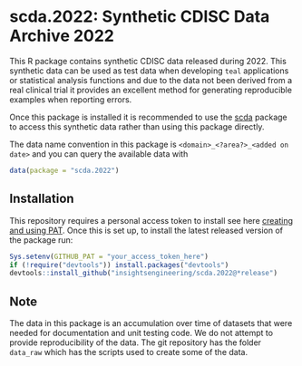 # scda.2022: Synthetic CDISC Data Archive 2022

This R package contains synthetic CDISC data released during 2022.
This synthetic data can be used as test data when developing `teal` applications or statistical analysis functions and due to the data not been derived from a real clinical trial it provides an excellent method for generating reproducible examples when reporting errors.

Once this package is installed it is recommended to use the [scda](https://github.com/insightsengineering/scda) package to access this synthetic data rather
than using this package directly.

The data name convention in this package is `<domain>_<?area?>_<added on date>` and you can query the available data with

```r
data(package = "scda.2022")
```

## Installation

This repository requires a personal access token to install see here [creating and using PAT](https://docs.github.com/en/github/authenticating-to-github/keeping-your-account-and-data-secure/creating-a-personal-access-token). Once this is set up, to install the latest released version of the package run:

```r
Sys.setenv(GITHUB_PAT = "your_access_token_here")
if (!require("devtools")) install.packages("devtools")
devtools::install_github("insightsengineering/scda.2022@*release")
```

## Note

The data in this package is an accumulation over time of datasets that were needed for documentation and unit testing code. We do not attempt to provide reproducibility of the data. The git repository has the folder `data_raw` which has the scripts used to create some of the data.
